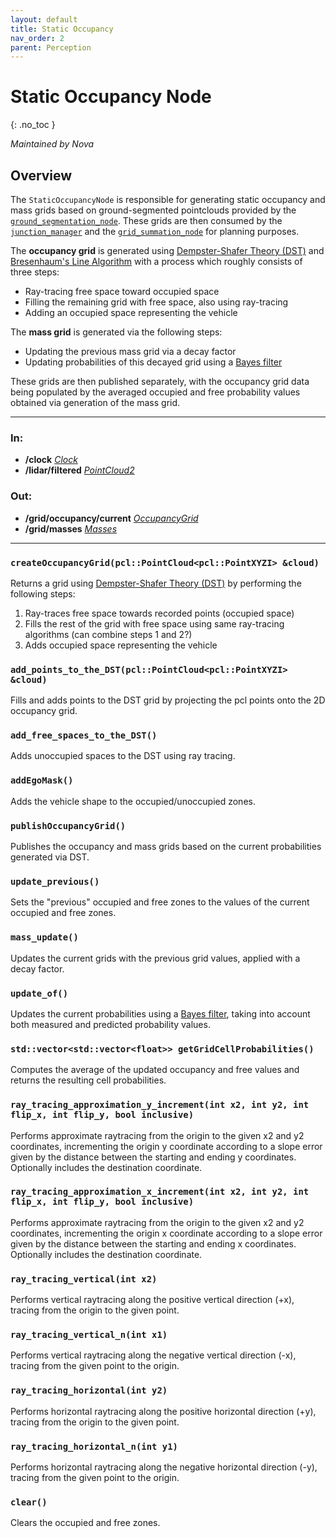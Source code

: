 ```yaml
---
layout: default
title: Static Occupancy
nav_order: 2
parent: Perception
---
```


# Static Occupancy Node
{: .no_toc }

*Maintained by Nova*

## Overview
The `StaticOccupancyNode` is responsible for generating static occupancy and mass grids based on ground-segmented pointclouds provided by the 
[`ground_segmentation_node`](https://github.com/jpahm/navigator/blob/documentation/docs/Perception/ground_segmentation_node.md). 
These grids are then consumed by the 
[`junction_manager`](https://github.com/jpahm/navigator/blob/documentation/docs/Planning/junction_manager.md) 
and the 
[`grid_summation_node`](https://github.com/jpahm/navigator/blob/documentation/docs/Planning/grid_summation_node.md) 
for planning purposes.

The **occupancy grid** is generated using 
[Dempster-Shafer Theory (DST)](https://en.wikipedia.org/wiki/Dempster%E2%80%93Shafer_theory) and [Bresenhaum's Line Algorithm](https://en.wikipedia.org/wiki/Bresenham%27s_line_algorithm)
with a process which roughly consists of three steps:
- Ray-tracing free space toward occupied space
- Filling the remaining grid with free space, also using ray-tracing
- Adding an occupied space representing the vehicle

The **mass grid** is generated via the following steps:
- Updating the previous mass grid via a decay factor
- Updating probabilities of this decayed grid using a [Bayes filter](https://en.wikipedia.org/wiki/Recursive_Bayesian_estimation)

These grids are then published separately, with the occupancy grid data being populated by the averaged
occupied and free probability values obtained via generation of the mass grid.

---

### In:
- **/clock** [*Clock*](https://docs.ros2.org/galactic/api/rosgraph_msgs/msg/Clock.html)
- **/lidar/filtered** [*PointCloud2*](https://docs.ros2.org/galactic/api/sensor_msgs/msg/PointCloud2.html)

### Out:
- **/grid/occupancy/current** [*OccupancyGrid*](https://docs.ros2.org/galactic/api/nav_msgs/msg/OccupancyGrid.html)
- **/grid/masses** [*Masses*](../messages.md#masses)

---

### `createOccupancyGrid(pcl::PointCloud<pcl::PointXYZI> &cloud)`
Returns a grid using [Dempster-Shafer Theory (DST)](https://en.wikipedia.org/wiki/Dempster%E2%80%93Shafer_theory) by performing the following steps:
1. Ray-traces free space towards recorded points (occupied space)
2. Fills the rest of the grid with free space using same ray-tracing algorithms (can combine steps 1 and 2?)
3. Adds occupied space representing the vehicle

### `add_points_to_the_DST(pcl::PointCloud<pcl::PointXYZI> &cloud)`
Fills and adds points to the DST grid by projecting the pcl points onto the 2D occupancy grid.

### `add_free_spaces_to_the_DST()`
Adds unoccupied spaces to the DST using ray tracing.

### `addEgoMask()`
Adds the vehicle shape to the occupied/unoccupied zones.

### `publishOccupancyGrid()`
Publishes the occupancy and mass grids based on the current probabilities generated via DST.

### `update_previous()`
Sets the "previous" occupied and free zones to the values of the current occupied and free zones.

### `mass_update()`
Updates the current grids with the previous grid values, applied with a decay factor.

### `update_of()`
Updates the current probabilities using a [Bayes filter](https://en.wikipedia.org/wiki/Recursive_Bayesian_estimation),
taking into account both measured and predicted probability values.

### `std::vector<std::vector<float>> getGridCellProbabilities()`
Computes the average of the updated occupancy and free values and returns the resulting cell probabilities.

### `ray_tracing_approximation_y_increment(int x2, int y2, int flip_x, int flip_y, bool inclusive)`
Performs approximate raytracing from the origin to the given x2 and y2 coordinates, incrementing the origin y coordinate according to a slope error given by the distance between the starting and ending y coordinates. Optionally includes the destination coordinate.

### `ray_tracing_approximation_x_increment(int x2, int y2, int flip_x, int flip_y, bool inclusive)`
Performs approximate raytracing from the origin to the given x2 and y2 coordinates, incrementing the origin x coordinate according to a slope error given by the distance between the starting and ending x coordinates. Optionally includes the destination coordinate.

### `ray_tracing_vertical(int x2)`
Performs vertical raytracing along the positive vertical direction (+x), tracing from the origin to the given point.

### `ray_tracing_vertical_n(int x1)`
Performs vertical raytracing along the negative vertical direction (-x), tracing from the given point to the origin.

### `ray_tracing_horizontal(int y2)`
Performs horizontal raytracing along the positive horizontal direction (+y), tracing from the origin to the given point.

### `ray_tracing_horizontal_n(int y1)`
Performs horizontal raytracing along the negative horizontal direction (-y), tracing from the given point to the origin.

### `clear()`
Clears the occupied and free zones.
